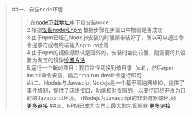 >##一、安装node环境
>>1.在[node下载地址](https://nodejs.org/en/)中下载安装node<br/>
>>2.根据[安装node和npm](http://www.liaoxuefeng.com/wiki/001434446689867b27157e896e74d51a89c25cc8b43bdb3000/00143450141843488beddae2a1044cab5acb5125baf0882000)
根据步骤在黑窗口中检验是否成功<br/>
>>3.由于npm已经在Node.js安装的时候顺带装好了，所以可以通过命令提示符或者终端输入npm -v检测<br/>
>>4.由于npm的镜像源默认是国外的，安装时会比较慢，则需要将其设置为淘宝的镜像[设置方法](http://www.cnblogs.com/trying/p/4064518.html)<br/>
>>5.运行一个新的项目：现将路径切换到该目录（cd），然后npm install命令安装，最后nmp run dev命令运行即可<br/>
>##二、Nodejs与Javascipt
>>Nodejs是一个基于高速网络IO，提供了事件机制，提供了网络接口，功能相对受限的，以支持网络开发为目的的Javascript环境。
(Nodejs为Javascript的非浏览器端环境)<br/>
>>[更多链接](http://mp.weixin.qq.com/s?__biz=MzA4MTM5ODM3MA==&mid=2649868183&idx=1&sn=d10a10091d61ed90d73bf57c9080ccea&mpshare=1&scene=23&srcid=0115676LjMHQflLyyBGNQEoR#rd)
>##三、NPM已成为世界上最大的包管理器
>>[更多链接](http://mp.weixin.qq.com/s?__biz=MzA3MDMyMzk0NA==&mid=2650814454&idx=1&sn=505c37d777152107e687d7fb85a1f4e1&chksm=84ca0c71b3bd85675c2dc4dcd28e68fc0adb41705f4c7a8135571bea4cde56769eff763e785d&mpshare=1&scene=23&srcid=0117R548vaD29HqxTptiLEU3#rd)
